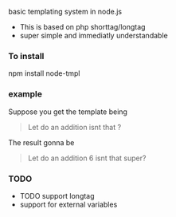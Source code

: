 basic templating system in node.js

* This is based on php shorttag/longtag
* super simple and immediatly understandable

### To install

npm install node-tmpl

### example

Suppose you get the template being

> Let do an addition <?= 1+5 ?>
> isnt that <? console.log("super") ?>?

The result gonna be

> Let do an addition 6
> isnt that super?

### TODO

* TODO support longtag <?node console.log("wow") ?>
* support for external variables